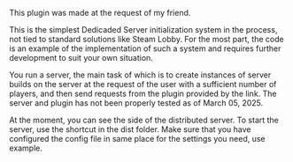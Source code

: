 This plugin was made at the request of my friend. 

This is the simplest Dedicaded Server initialization system in the process, not tied to standard solutions like Steam Lobby.
For the most part, the code is an example of the implementation of such a system and requires further development to suit your own situation.

You run a server, the main task of which is to create instances of server builds on the server at the request of the user with a sufficient number of players, and then send requests from the plugin provided by the link. 
The server and plugin has not been properly tested as of March 05, 2025. 

At the moment, you can see the side of the distributed server.
To start the server, use the shortcut in the dist folder. Make sure that you have configured the config file in same place for the settings you need, use example. 
